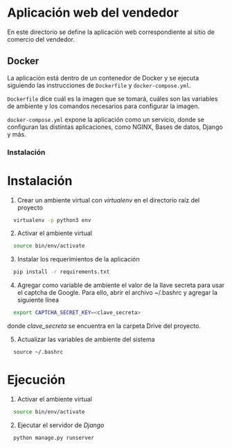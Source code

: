 # Aplicación web del vendedor

En este directorio se define la aplicación web correspondiente al sitio de comercio del vendedor.

## Docker
La aplicación está dentro de un contenedor de Docker y se ejecuta siguiendo
las instrucciones de `Dockerfile` y `docker-compose.yml`.

`Dockerfile` dice cuál es la imagen que se tomará, cuáles son las variables de
ambiente y los comandos necesarios para configurar la imagen.

`docker-compose.yml` expone la aplicación como un servicio, donde se configuran
las distintas aplicaciones, como NGINX, Bases de datos, Django y más.

### Instalación


# Instalación

1. Crear un ambiente virtual con *virtualenv* en el directorio raíz del proyecto
``` bash
  virtualenv -p python3 env
```
2. Activar el ambiente virtual
``` bash
  source bin/env/activate
```
3. Instalar los requerimientos de la aplicación
``` bash
  pip install -r requirements.txt
```
4. Agregar como variable de ambiente el valor de la llave secreta para usar el captcha de Google. Para ello, abrir el archivo ~/.bashrc y agregar la siguiente línea
``` bash
  export CAPTCHA_SECRET_KEY=<clave_secreta>
```
  donde *clave_secreta* se encuentra en la carpeta Drive del proyecto.

5. Actualizar las variables de ambiente del sistema
``` bash
  source ~/.bashrc
```

# Ejecución

1. Activar el ambiente virtual
``` bash
  source bin/env/activate
```

2. Ejecutar el servidor de *Django*
``` python
  python manage.py runserver
```
